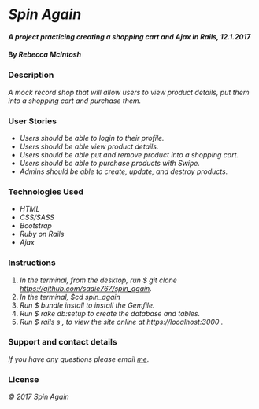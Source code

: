# _Spin Again_

#### _A project practicing creating a shopping cart and Ajax in Rails, 12.1.2017_

#### By _Rebecca McIntosh_

### Description

_A mock record shop that will allow users to view product details, put them into a shopping cart and purchase them._


### User Stories

* _Users should be able to login to their profile._
* _Users should be able view product details._
* _Users should be able put and remove product into a shopping cart._
* _Users should be able to purchase products with Swipe._
* _Admins should be able to create, update, and destroy products._

### Technologies Used

* _HTML_
* _CSS/SASS_
* _Bootstrap_
* _Ruby on Rails_
* _Ajax_


### Instructions
1. _In the terminal, from the desktop, run $ git clone https://github.com/sadie767/spin_again._
2. _In the terminal, $cd spin_again_
3. _Run $ bundle install to install the Gemfile._
4. _Run $ rake db:setup to create the database and tables._
5. _Run $ rails s , to view the site online at https://localhost:3000 ._


### Support and contact details

_If you have any questions please email [me](biffbangpow767@yahoo.com)._

### License

_© 2017 Spin Again_
